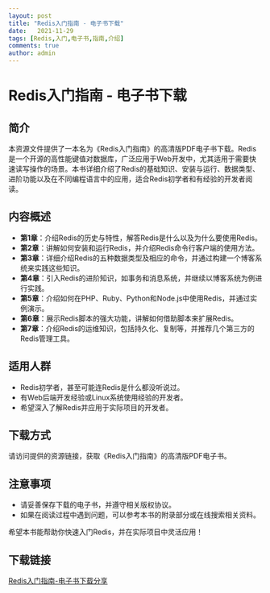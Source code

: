 ```yaml
---
layout: post
title: "Redis入门指南 - 电子书下载"
date:   2021-11-29
tags: [Redis,入门,电子书,指南,介绍]
comments: true
author: admin
---
```

# Redis入门指南 - 电子书下载

## 简介
本资源文件提供了一本名为《Redis入门指南》的高清版PDF电子书下载。Redis是一个开源的高性能键值对数据库，广泛应用于Web开发中，尤其适用于需要快速读写操作的场景。本书详细介绍了Redis的基础知识、安装与运行、数据类型、进阶功能以及在不同编程语言中的应用，适合Redis初学者和有经验的开发者阅读。

## 内容概述
- **第1章**：介绍Redis的历史与特性，解答Redis是什么以及为什么要使用Redis。
- **第2章**：讲解如何安装和运行Redis，并介绍Redis命令行客户端的使用方法。
- **第3章**：详细介绍Redis的五种数据类型及相应的命令，并通过构建一个博客系统来实践这些知识。
- **第4章**：引入Redis的进阶知识，如事务和消息系统，并继续以博客系统为例进行实践。
- **第5章**：介绍如何在PHP、Ruby、Python和Node.js中使用Redis，并通过实例演示。
- **第6章**：展示Redis脚本的强大功能，讲解如何借助脚本来扩展Redis。
- **第7章**：介绍Redis的运维知识，包括持久化、复制等，并推荐几个第三方的Redis管理工具。

## 适用人群
- Redis初学者，甚至可能连Redis是什么都没听说过。
- 有Web后端开发经验或Linux系统使用经验的开发者。
- 希望深入了解Redis并应用于实际项目的开发者。

## 下载方式
请访问提供的资源链接，获取《Redis入门指南》的高清版PDF电子书。

## 注意事项
- 请妥善保存下载的电子书，并遵守相关版权协议。
- 如果在阅读过程中遇到问题，可以参考本书的附录部分或在线搜索相关资料。

希望本书能帮助你快速入门Redis，并在实际项目中灵活应用！

## 下载链接

[Redis入门指南-电子书下载分享](https://pan.quark.cn/s/0f23fb9cc2e7)